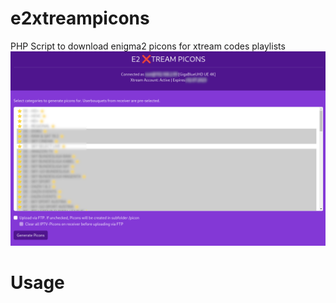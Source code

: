 # e2xtreampicons
PHP Script to download enigma2 picons for xtream codes playlists
![screenshot](screenshot.png)
# Usage
